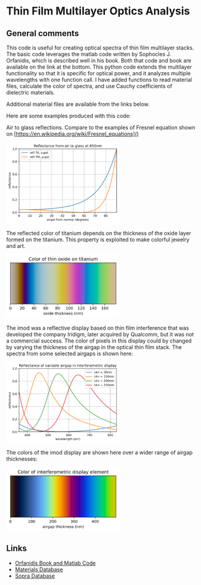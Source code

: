 # Thin Film Multilayer Optics Analysis

## General comments

This code is useful for creating optical spectra of thin film multilayer stacks. The basic code leverages the matlab code written by Sophocles J. Orfanidis, which is described well in his book. Both that code and book are available on the link at the bottom. This python code extends the multilayer functionality so that it is specific for optical power, and it analyzes multiple wavelengths with one function call. I have added functions to read material files, calculate the color of spectra, and use Cauchy coefficients of dielectric materials.

Additional material files are available from the links below.

Here are some examples produced with this code:

Air to glass reflections. Compare to the examples of Fresnel equation shown on [https://en.wikipedia.org/wiki/Fresnel_equations]()

[<img src="./media/Air2Glass.svg" width="300">]()

The reflected color of titanium depends on the thickness of the oxide layer formed on the titanium. This property is exploited to make colorful jewelry and art.

[<img src="./media/TiOx_color.svg" width="300">]()

The imod was a reflective display based on thin film interference that was developed the company Iridigm, later acquired by Qualcomm, but it was not a commercial success. The color of pixels in this display could by changed by varying the thickness of the airgap in the optical thin film stack. The spectra from some selected airgaps is shown here:

[<img src="./media/imodSpectrum.svg" width="300">]()

The colors of the imod display are shown here over a wider range of airgap thicknesses:

[<img src="./media/imodColors.svg" width="300">]()

## Links

- [Orfanidis Book and Matlab Code](http://www.ece.rutgers.edu/~orfanidi/ewa)
- [Materials Database](https://refractiveindex.info/)
- [Sopra Database](http://www.sspectra.com/sopra.html)
